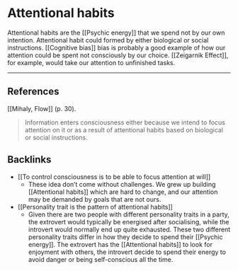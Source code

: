 # Attentional habits
Attentional habits are the [[Psychic energy]] that we spend not by our own intention. Attentional habit could formed by either biological or social instructions. [[Cognitive bias]] bias is probably a good example of how our attention could be spent not consciously by our choice. [[Zeigarnik Effect]], for example, would take our attention to unfinished tasks.

---
## References
[[Mihaly, Flow]] (p. 30).
> Information enters consciousness either because we intend to focus attention on it or as a result of attentional habits based on biological or social instructions.

## Backlinks
* [[To control consciousness is to be able to focus attention at will]]
	* These idea don’t come without challenges. We grew up building [[Attentional habits]] which are hard to change, and our attention may be demanded by goals that are not ours.
* [[Personality trait is the pattern of attentional habits]]
	* Given there are two people with different personality traits in a party, the extrovert would typically be energised after socialising, while the introvert would normally end up quite exhausted. These two different personality traits differ in how they decide to spend their [[Psychic energy]]. The extrovert has the [[Attentional habits]] to look for enjoyment with others, the introvert decide to spend their energy to avoid danger or being self-conscious all the time.

<!-- #evergreen #attention -->

<!-- {BearID:6EC907E5-C021-4838-B299-289DA4A7DED1-805-00000B7E58099D03} -->
